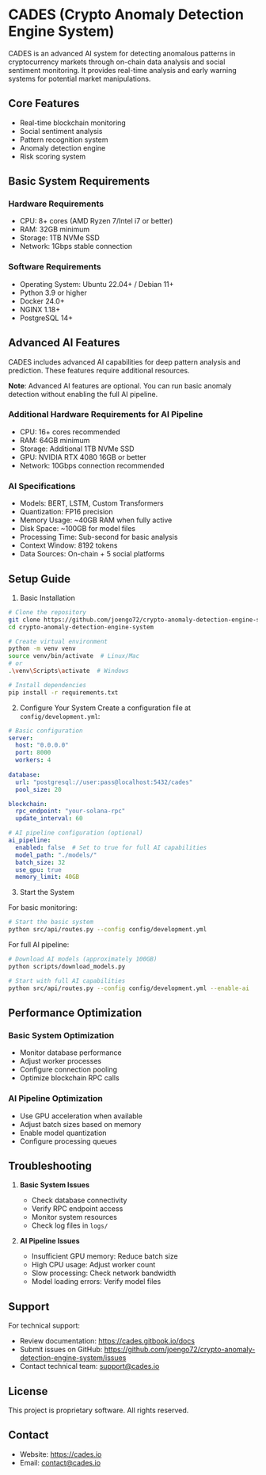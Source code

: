 # CADES (Crypto Anomaly Detection Engine System)

CADES is an advanced AI system for detecting anomalous patterns in cryptocurrency markets through on-chain data analysis and social sentiment monitoring. It provides real-time analysis and early warning systems for potential market manipulations.

## Core Features
* Real-time blockchain monitoring
* Social sentiment analysis
* Pattern recognition system
* Anomaly detection engine
* Risk scoring system

## Basic System Requirements

### Hardware Requirements
* CPU: 8+ cores (AMD Ryzen 7/Intel i7 or better)
* RAM: 32GB minimum
* Storage: 1TB NVMe SSD
* Network: 1Gbps stable connection

### Software Requirements
* Operating System: Ubuntu 22.04+ / Debian 11+
* Python 3.9 or higher
* Docker 24.0+
* NGINX 1.18+
* PostgreSQL 14+

## Advanced AI Features

CADES includes advanced AI capabilities for deep pattern analysis and prediction. These features require additional resources.

**Note**: Advanced AI features are optional. You can run basic anomaly detection without enabling the full AI pipeline.

### Additional Hardware Requirements for AI Pipeline
* CPU: 16+ cores recommended
* RAM: 64GB minimum
* Storage: Additional 1TB NVMe SSD
* GPU: NVIDIA RTX 4080 16GB or better
* Network: 10Gbps connection recommended

### AI Specifications
* Models: BERT, LSTM, Custom Transformers
* Quantization: FP16 precision
* Memory Usage: ~40GB RAM when fully active
* Disk Space: ~100GB for model files
* Processing Time: Sub-second for basic analysis
* Context Window: 8192 tokens
* Data Sources: On-chain + 5 social platforms

## Setup Guide

1. Basic Installation

```bash
# Clone the repository
git clone https://github.com/joengo72/crypto-anomaly-detection-engine-system.git
cd crypto-anomaly-detection-engine-system

# Create virtual environment
python -m venv venv
source venv/bin/activate  # Linux/Mac
# or
.\venv\Scripts\activate  # Windows

# Install dependencies
pip install -r requirements.txt
```

2. Configure Your System
Create a configuration file at `config/development.yml`:

```yaml
# Basic configuration
server:
  host: "0.0.0.0"
  port: 8000
  workers: 4
  
database:
  url: "postgresql://user:pass@localhost:5432/cades"
  pool_size: 20

blockchain:
  rpc_endpoint: "your-solana-rpc"
  update_interval: 60

# AI pipeline configuration (optional)
ai_pipeline:
  enabled: false  # Set to true for full AI capabilities
  model_path: "./models/"
  batch_size: 32
  use_gpu: true
  memory_limit: 40GB
```

3. Start the System

For basic monitoring:
```bash
# Start the basic system
python src/api/routes.py --config config/development.yml
```

For full AI pipeline:
```bash
# Download AI models (approximately 100GB)
python scripts/download_models.py

# Start with full AI capabilities
python src/api/routes.py --config config/development.yml --enable-ai
```

## Performance Optimization

### Basic System Optimization
* Monitor database performance
* Adjust worker processes
* Configure connection pooling
* Optimize blockchain RPC calls

### AI Pipeline Optimization
* Use GPU acceleration when available
* Adjust batch sizes based on memory
* Enable model quantization
* Configure processing queues

## Troubleshooting

1. **Basic System Issues**
   * Check database connectivity
   * Verify RPC endpoint access
   * Monitor system resources
   * Check log files in `logs/`

2. **AI Pipeline Issues**
   * Insufficient GPU memory: Reduce batch size
   * High CPU usage: Adjust worker count
   * Slow processing: Check network bandwidth
   * Model loading errors: Verify model files

## Support

For technical support:
* Review documentation: https://cades.gitbook.io/docs
* Submit issues on GitHub: https://github.com/joengo72/crypto-anomaly-detection-engine-system/issues
* Contact technical team: support@cades.io

## License

This project is proprietary software. All rights reserved.

## Contact

* Website: https://cades.io
* Email: contact@cades.io